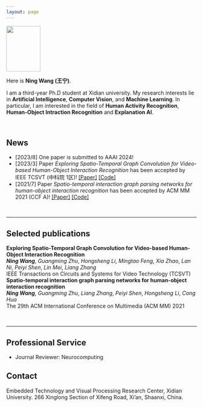 ```yaml
---
layout: page
---
```


<img src="wangning.jpg" class="floatpic" width="90" height="120">

Here is **Ning Wang (王宁)**.

I am a third-year Ph.D student at Xidian university. My research interests lie in **Artificial Intelligence**, **Computer Vision**, and **Machine Learning**. In particular, I am interested in the field of **Human Activity Recognition**, **Human-Object Intraction Recognition** and **Explanation AI**.

<br>

## News

- [2023/8] One paper is submitted to AAAI 2024!
- [2023/3] Paper *Exploring Spatio-Temporal Graph Convolution for Video-based Human-Object Interaction Recognition* has been accepted by IEEE TCSVT (中科院 1区)! [[Paper]](https://ieeexplore.ieee.org/abstract/document/10077416/) [[Code]](https://github.com/NingWang2049/STIGPN2)
- [2021/7] Paper *Spatio-temporal interaction graph parsing networks for human-object interaction recognition* has been accepted by ACM MM 2021 (CCF A)! [[Paper]](https://arxiv.org/pdf/2108.08633) [[Code]](https://github.com/NingWang2049/STIGPN)

<br>

---

## Selected publications

**Exploring Spatio-Temporal Graph Convolution for Video-based Human-Object Interaction Recognition** <br>
*__Ning Wang__*, *Guangming Zhu*, *Hongsheng Li*, *Mingtao Feng*, *Xia Zhao*, *Lan Ni*, *Peiyi Shen*, *Lin Mei*, *Liang Zhang* <br>
IEEE Transactions on Circuits and Systems for Video Technology (TCSVT)
<br>
**Spatio-temporal interaction graph parsing networks for human-object interaction recognition** <br>
*__Ning Wang__*, *Guangming Zhu*, *Liang Zhang*, *Peiyi Shen*, *Hongsheng Li*, *Cong Hua* <br>
The 29th ACM International Conference on Multimedia (ACM MM) 2021

<br>

---

## Professional Service

- Journal Reviewer: Neurocomputing

## Contact

Embedded Technology and Visual Processing Research Center​​​, Xidian University.
266 Xinglong Section of Xifeng Road, Xi’an, Shaanxi, China.
